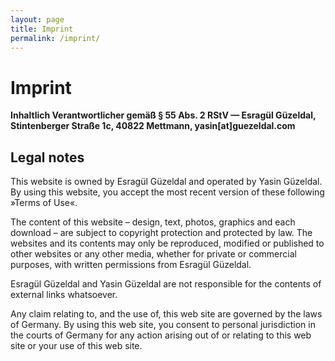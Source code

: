 ```yaml
---
layout: page
title: Imprint
permalink: /imprint/
---
```


# Imprint

**Inhaltlich Verantwortlicher gemäß § 55 Abs. 2 RStV — Esragül Güzeldal, Stintenberger Straße 1c, 40822 Mettmann, yasin[at]guezeldal.com**

## Legal notes

This website is owned by Esragül Güzeldal and operated by Yasin Güzeldal. By using this website, you accept the most recent version of these following »Terms of Use«.

The content of this website – design, text, photos, graphics and each download – are subject to copyright protection and protected by law. The websites and its contents may only be reproduced, modified or published to other websites or any other media, whether for private or commercial purposes, with written permissions from Esragül Güzeldal.

Esragül Güzeldal and Yasin Güzeldal are not responsible for the contents of external links whatsoever.

Any claim relating to, and the use of, this web site are governed by the laws of Germany. By using this web site, you consent to personal jurisdiction in the courts of Germany for any action arising out of or relating to this web site or your use of this web site.
